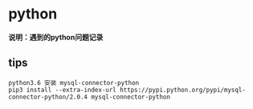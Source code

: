 # python

**说明：遇到的python问题记录**


## tips

``` 
python3.6 安装 mysql-connector-python   
pip3 install --extra-index-url https://pypi.python.org/pypi/mysql-connector-python/2.0.4 mysql-connector-python
```